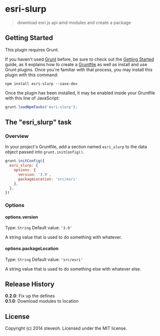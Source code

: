 # esri-slurp

> download esri js api amd modules and create a package

## Getting Started
This plugin requires Grunt.

If you haven't used [Grunt](http://gruntjs.com/) before, be sure to check out the [Getting Started](http://gruntjs.com/getting-started) guide, as it explains how to create a [Gruntfile](http://gruntjs.com/sample-gruntfile) as well as install and use Grunt plugins. Once you're familiar with that process, you may install this plugin with this command:

```shell
npm install esri-slurp --save-dev
```

Once the plugin has been installed, it may be enabled inside your Gruntfile with this line of JavaScript:

```js
grunt.loadNpmTasks('esri-slurp');
```

## The "esri_slurp" task

### Overview
In your project's Gruntfile, add a section named `esri_slurp` to the data object passed into `grunt.initConfig()`.

```js
grunt.initConfig({
  esri_slurp: {
    options: {
      version: '3.9',
      packageLocation: 'src/esri'
    },
  },
})
```

### Options

#### options.version
Type: `String`
Default value: `'3.9'`

A string value that is used to do something with whatever.

#### options.packageLocation
Type: `String`
Default value: `'src/esri'`

A string value that is used to do something else with whatever else.

## Release History
**0.2.0**: Fix up the defines  
**0.1.0**: Download modules to location

## License
Copyright (c) 2014 steveoh. Licensed under the MIT license.
